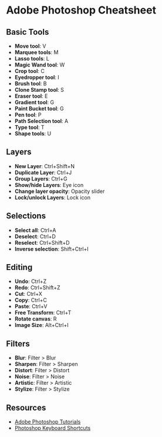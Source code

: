 # Adobe Photoshop Cheatsheet

## Basic Tools
- **Move tool**: V
- **Marquee tools**: M
- **Lasso tools**: L
- **Magic Wand tool**: W
- **Crop tool**: C
- **Eyedropper tool**: I
- **Brush tool**: B
- **Clone Stamp tool**: S
- **Eraser tool**: E
- **Gradient tool**: G
- **Paint Bucket tool**: G
- **Pen tool**: P
- **Path Selection tool**: A
- **Type tool**: T
- **Shape tools**: U

## Layers
- **New Layer**: Ctrl+Shift+N
- **Duplicate Layer**: Ctrl+J
- **Group Layers**: Ctrl+G
- **Show/hide Layers**: Eye icon
- **Change layer opacity**: Opacity slider
- **Lock/unlock Layers**: Lock icon

## Selections
- **Select all**: Ctrl+A
- **Deselect**: Ctrl+D
- **Reselect**: Ctrl+Shift+D
- **Inverse selection**: Shift+Ctrl+I

## Editing
- **Undo**: Ctrl+Z
- **Redo**: Ctrl+Shift+Z
- **Cut**: Ctrl+X
- **Copy**: Ctrl+C
- **Paste**: Ctrl+V
- **Free Transform**: Ctrl+T
- **Rotate canvas**: R
- **Image Size**: Alt+Ctrl+I

## Filters
- **Blur**: Filter > Blur
- **Sharpen**: Filter > Sharpen
- **Distort**: Filter > Distort
- **Noise**: Filter > Noise
- **Artistic**: Filter > Artistic
- **Stylize**: Filter > Stylize

## Resources
- [Adobe Photoshop Tutorials](https://helpx.adobe.com/photoshop/tutorials.html)
- [Photoshop Keyboard Shortcuts](https://helpx.adobe.com/photoshop/using/default-keyboard-shortcuts.html)

